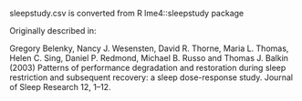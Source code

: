 sleepstudy.csv is converted from R lme4::sleepstudy package

Originally described in:

Gregory Belenky, Nancy J. Wesensten, David R. Thorne, Maria L. Thomas, Helen C. Sing, Daniel P.
Redmond, Michael B. Russo and Thomas J. Balkin (2003) Patterns of performance degradation and
restoration during sleep restriction and subsequent recovery: a sleep dose-response study. Journal
of Sleep Research 12, 1–12.
